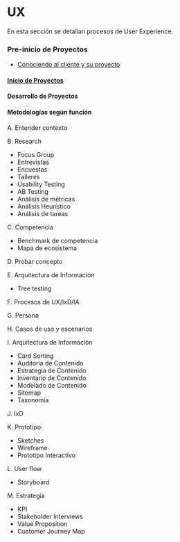 # UX


En esta sección se detallan procesos de User Experience.

### Pre-inicio de Proyectos
* [Conociendo al cliente y su proyecto](/conociendo_al_cliente_y_su_proyecto.md)


#### [Inicio de Proyectos](/inicio_de_proyectos.md)

#### Desarrollo de Proyectos

#### Metodologías según función
A. Entender contexto 

B. Research
* Focus Group
* Entrevistas
* Encuestas
* Talleres
* Usability Testing
* AB Testing
* Análisis de métricas
* Análisis Heurístico
* Análisis de tareas

C. Competencia
* Benchmark de competencia
* Mapa de ecosistema 

D. Probar concepto

E. Arquitectura de Información
* Tree testing

F. Procesos de UX/IxD/IA

G. Persona

H. Casos de uso y escenarios

I. Arquitectura de Información
* Card Sorting
* Auditoria de Contenido
* Estrategia de Contenido
* Inventario de Contenido
* Modelado de Contenido
* Sitemap
* Taxonomía

J. IxD

K. Prototipo: 
* Sketches
* Wireframe
* Prototipo Interactivo


L. User flow
* Storyboard

M. Estrategia
* KPI
* Stakeholder Interviews
* Value Proposition
* Customer Journey Map
